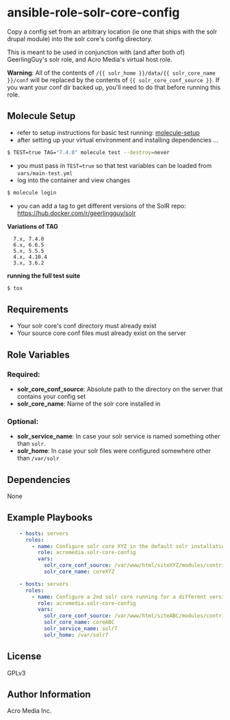 # ansible-role-solr-core-config

Copy a config set from an arbitrary location (ie one that ships with the solr drupal module) into the solr core's config directory.

This is meant to be used in conjunction with (and after both of) GeerlingGuy's solr role, and Acro Media's virtual host role.

**Warning**: All of the contents of  `/{{ solr_home }}/data/{{ solr_core_name }}/conf` will be replaced by the contents of `{{ solr_core_conf_source }}`. If you want your conf dir backed up, you'll need to do that before running this role.


## Molecule Setup

- refer to setup instructions for basic test running: [molecule-setup](https://git.acromedia.com/mmccann/molecule-setup/blob/master/README.md)
- after setting up your virtual environment and installing dependencies ...

```bash
$ TEST=true TAG="7.4.0" molecule test --destroy=never
```

- you must pass in ```TEST=true``` so that test variables can be loaded from ```vars/main-test.yml```
- log into the container and view changes

```bash
$ molecule login
```


- you can add a tag to get different versions of the SolR repo: https://hub.docker.com/r/geerlingguy/solr

__Variations of TAG__ 
      
      7.x, 7.4.0
      6.x, 6.6.5
      5.x, 5.5.5
      4.x, 4.10.4
      3.x, 3.6.2    
    

__running the full test suite__

```bash
$ tox
```

## Requirements

* Your solr core's conf directory must already exist
* Your source core conf files must already exist on the server


## Role Variables

### Required:
* **solr_core_conf_source**: Absolute path to the directory on the server that contains your config set
* **solr_core_name**: Name of the solr core installed in

### Optional:
* **solr_service_name**: In case your solr service is named something other than `solr`.
* **solr_home**: In case your solr files were configured somewhere other than `/var/solr`


## Dependencies

None


## Example Playbooks

```yaml
    - hosts: servers
      roles:
        - name: Configure solr core XYZ in the default solr installation
          role: acromedia.solr-core-config
          vars:
            solr_core_conf_source: /var/www/html/siteXYZ/modules/contrib/search_api_solr/solr-conf/6.x
            solr_core_name: coreXYZ
```

```yaml
    - hosts: servers
      roles:
        - name: Configure a 2nd solr core running for a different version of solr (7), which is side by side with the first (6)
          role: acromedia.solr-core-config
          vars:
            solr_core_conf_source: /var/www/html/siteABC/modules/contrib/search_api_solr/solr-conf/7.x
            solr_core_name: coreABC
            solr_service_name: solr7
            solr_home: /var/solr7
```


## License

GPLv3


## Author Information

Acro Media Inc.
